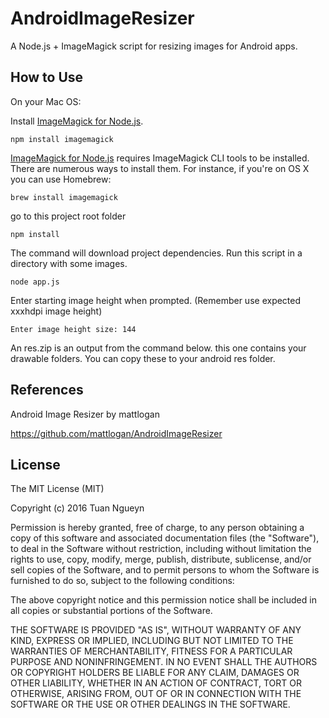 AndroidImageResizer
===================

A Node.js + ImageMagick script for resizing images for Android apps.

## How to Use
On your Mac OS:

Install [ImageMagick for Node.js](https://github.com/rsms/node-imagemagick).

```
npm install imagemagick
```

[ImageMagick for Node.js](https://github.com/rsms/node-imagemagick) requires ImageMagick CLI tools to be installed. There are numerous ways to install them. For instance, if you're on OS X you can use Homebrew:

```
brew install imagemagick
```

go to this project root folder

```
npm install 
```

The command will download project dependencies.
Run this script in a directory with some images.

```
node app.js
```

Enter starting image height when prompted. (Remember use expected xxxhdpi image height)

```
Enter image height size: 144 
```

An res.zip is an output from the command below. this one contains your drawable folders. You can copy these to your android res folder.

## References

Android Image Resizer by mattlogan

https://github.com/mattlogan/AndroidImageResizer

## License

The MIT License (MIT)

Copyright (c) 2016 Tuan Ngueyn

Permission is hereby granted, free of charge, to any person obtaining a copy
of this software and associated documentation files (the "Software"), to deal
in the Software without restriction, including without limitation the rights
to use, copy, modify, merge, publish, distribute, sublicense, and/or sell
copies of the Software, and to permit persons to whom the Software is
furnished to do so, subject to the following conditions:

The above copyright notice and this permission notice shall be included in all
copies or substantial portions of the Software.

THE SOFTWARE IS PROVIDED "AS IS", WITHOUT WARRANTY OF ANY KIND, EXPRESS OR
IMPLIED, INCLUDING BUT NOT LIMITED TO THE WARRANTIES OF MERCHANTABILITY,
FITNESS FOR A PARTICULAR PURPOSE AND NONINFRINGEMENT. IN NO EVENT SHALL THE
AUTHORS OR COPYRIGHT HOLDERS BE LIABLE FOR ANY CLAIM, DAMAGES OR OTHER
LIABILITY, WHETHER IN AN ACTION OF CONTRACT, TORT OR OTHERWISE, ARISING FROM,
OUT OF OR IN CONNECTION WITH THE SOFTWARE OR THE USE OR OTHER DEALINGS IN THE
SOFTWARE.
